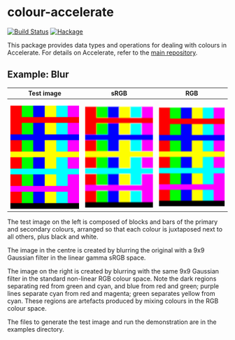 colour-accelerate
=================

[![Build Status](https://travis-ci.org/tmcdonell/colour-accelerate.svg?branch=master)](https://travis-ci.org/tmcdonell/colour-accelerate)
[![Hackage](https://img.shields.io/hackage/v/colour-accelerate.svg)](https://hackage.haskell.org/package/colour-accelerate)

This package provides data types and operations for dealing with colours in
Accelerate. For details on Accelerate, refer to the [main
repository](https://github.com/AccelerateHS/accelerate).


Example: Blur
-------------

| Test image | sRGB | RGB |
|:----------:|:----:|:---:|
| ![Test image][blocks] | ![sRGB linear][blur_srgb] | ![RGB non-linear][blur_rgb] |

The test image on the left is composed of blocks and bars of the primary and
secondary colours, arranged so that each colour is juxtaposed next to all
others, plus black and white.

The image in the centre is created by blurring the original with a 9x9 Gaussian
filter in the linear gamma sRGB space.

The image on the right is created by blurring with the same 9x9 Gaussian filter
in the standard non-linear RGB colour space. Note the dark regions separating
red from green and cyan, and blue from red and green; purple lines separate cyan
from red and magenta; green separates yellow from cyan. These regions are
artefacts produced by mixing colours in the RGB colour space.

The files to generate the test image and run the demonstration are in the
examples directory.


[blocks]:     https://github.com/tmcdonell/colour-accelerate/raw/master/samples/blocks.bmp
[blur_srgb]:  https://github.com/tmcdonell/colour-accelerate/raw/master/samples/blur_srgb.bmp
[blur_rgb]:   https://github.com/tmcdonell/colour-accelerate/raw/master/samples/blur_rgb.bmp
